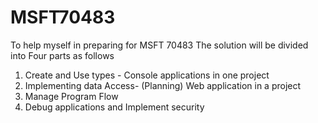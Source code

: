 # MSFT70483
To help myself in preparing for MSFT 70483
The solution will be divided into Four parts as follows
1. Create and Use types - Console applications in one project
2. Implementing data Access- (Planning)  Web application in a project
3. Manage Program Flow
4. Debug applications and Implement security

